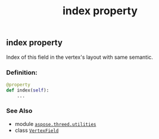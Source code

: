 ﻿---
title: index property
second_title: Aspose.3D for Python via .NET API References
description: 
type: docs
weight: 60
url: /aspose.threed.utilities/vertexfield/index/
is_root: false
---

## index property


Index of this field in the vertex's layout with same semantic.
### Definition:
```python
@property
def index(self):
    ...
```

### See Also
* module [`aspose.threed.utilities`](../../)
* class [`VertexField`](/3d/python-net/aspose.threed.utilities/vertexfield)
